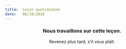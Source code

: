 ```yaml
---
title:  Leçon quotidienne
date:   08/10/2018
---
```


### <center>Nous travaillons sur cette leçon.</center>
<center>Revenez plus tard, s'il vous plaît.</center>
